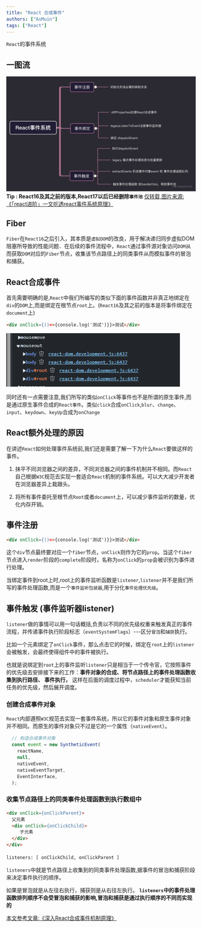 ```yaml
---
title: "React 合成事件"
authors: ["AsMuin"]
tags: ["React"]
---
```


`React`的事件系统
<!-- truncate -->

## 一图流
![React事件系统](React事件系统.awebp)
**Tip : React16及其之前的版本,React17以后已经删除`事件池`**
[仅转载,图片来源:《「react进阶」一文吃透react事件系统原理》](https://juejin.cn/post/6955636911214067720?searchId=2025020614074044F34CB4ABF07AD28EA1)

## Fiber

`Fiber`在`React16`之后引入，其本质是`虚拟DOM`的改良，用于解决递归同步虚拟DOM阻塞所导致的性能问题．在后续的事件流程中，`React`通过事件源对象访问`DOM`从而获取`DOM`对应的`Fiber`节点，收集该节点路径上的同类事件从而模拟事件的冒泡和捕获。

## React合成事件

首先需要明确的是,`React`中我们所编写的类似下面的事件函数并非真正地绑定在`div`的`DOM`上,而是绑定在根节点`root`上。(`React16`及其之前的版本是将事件绑定在`document`上)

```html
<div onClick={()=>{console.log('测试')}}>测试</div>
```

![React事件注册](React事件注册.png)

同时还有一点需要注意,我们所写的类似`onClick`等事件也不是所谓的原生事件,而是通过原生事件合成的`React事件`。类似`click`合成`onClick`,`blur`、`change`、`input`、`keydown`、`keyUp`合成为`onChange`

## React额外处理的原因

在讲述`React`如何处理事件系统前,我们还是需要了解一下为什么`React`要做这样的事件。

1. 抹平不同浏览器之间的差异，不同浏览器之间的事件机制并不相同。而`React`自己根据`W3C`规范去实现一套适合`React`机制的事件系统。可以大大减少开发者在浏览器差异上栽跟头。

2. 将所有事件委托至根节点`Root`或者`document`上，可以减少事件监听的数量，优化内存开销。

## 事件注册

```html
<div onClick={()=>{console.log('测试')}}>测试</div>
```

这个`div`节点最终要对应一个`fiber`节点，`onClick`则作为它的`prop`。当这个`fiber`节点进入`render`阶段的`complete`阶段时，名称为`onClick`的`prop`会被识别为事件进行处理。

当绑定事件到root上时,root上的事件监听函数是`listener`,`listener`并不是我们所写的事件处理函数,而是一个`事件监听包装器`,用于分化`事件处理优先级`。

## 事件触发 (事件监听器listener)
`listener`做的事情可以用一句话概括,负责以不同的优先级权重来触发真正的事件流程，并传递事件执行阶段标志（`eventSystemFlags`）---区分`冒泡`和`捕获`执行。

比如一个元素绑定了`onClick`事件，那么点击它的时候，绑定在`root`上的`listener`会被触发，会最终使得组件中的事件被执行。

也就是说绑定到`root`上的事件监听`listener`只是相当于一个传令官，它按照事件的优先级去安排接下来的工作：**事件对象的合成、将节点路径上的事件处理函数收集到执行路径、 事件执行，** 这样在后面的调度过程中，`scheduler`才能获知当前任务的优先级，然后展开调度。

### 创建合成事件对象

`React`内部遵照`W3C`规范去实现一套事件系统，所以它的事件对象和原生事件对象并不相同。而原生的事件对象只不过是它的一个属性（`nativeEvent`）。

```js
  // 构造合成事件对象
  const event = new SyntheticEvent(
    reactName,
    null,
    nativeEvent,
    nativeEventTarget,
    EventInterface,
  );
```

### 收集节点路径上的同类事件处理函数到执行数组中
```html
<div onClick={onClickParent}>
  父元素
  <div onClick={onClickChild}>
     子元素
  </div>
</div>

listeners: [ onClickChild, onClickParent ]
```
`listeners`中就是节点路径上收集到的同类事件处理函数,据事件的冒泡和捕获阶段来决定事件执行的顺序。

如果是冒泡就是从左往右执行，捕获则是从右往左执行。
**`listeners`中的事件处理函数排列顺序不会受冒泡和捕获的影响,冒泡和捕获是通过执行顺序的不同而实现的**


[本文参考文章:《深入React合成事件机制原理》](https://segmentfault.com/a/1190000039108951)
